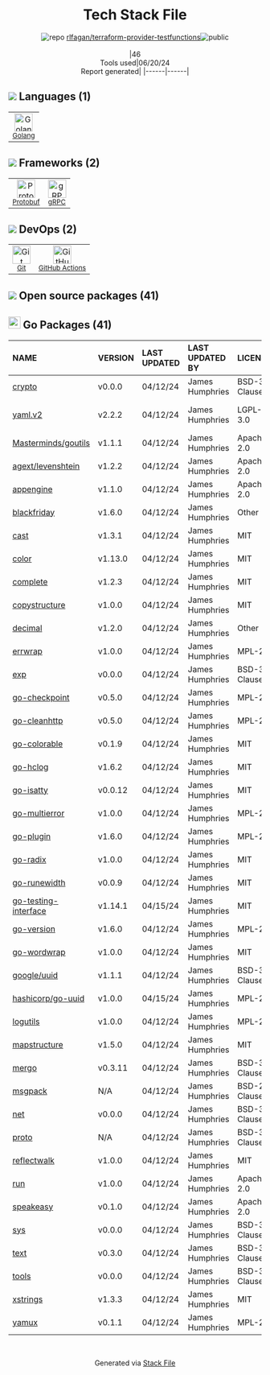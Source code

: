 <!--
&lt;--- Readme.md Snippet without images Start ---&gt;
## Tech Stack
rlfagan/terraform-provider-testfunctions is built on the following main stack:

- [Golang](http://golang.org/) – Languages
- [Protobuf](https://developers.google.com/protocol-buffers/) – Serialization Frameworks
- [gRPC](https://grpc.io/) – Remote Procedure Call (RPC)
- [GitHub Actions](https://github.com/features/actions) – Continuous Integration

Full tech stack [here](/techstack.md)

&lt;--- Readme.md Snippet without images End ---&gt;

&lt;--- Readme.md Snippet with images Start ---&gt;
## Tech Stack
rlfagan/terraform-provider-testfunctions is built on the following main stack:

- <img width='25' height='25' src='https://img.stackshare.io/service/1005/O6AczwfV_400x400.png' alt='Golang'/> [Golang](http://golang.org/) – Languages
- <img width='25' height='25' src='https://img.stackshare.io/service/4393/ma2jqJKH_400x400.png' alt='Protobuf'/> [Protobuf](https://developers.google.com/protocol-buffers/) – Serialization Frameworks
- <img width='25' height='25' src='https://img.stackshare.io/service/4670/default_d811b0ac72205af84aca21f967594338580be913.png' alt='gRPC'/> [gRPC](https://grpc.io/) – Remote Procedure Call (RPC)
- <img width='25' height='25' src='https://img.stackshare.io/service/11563/actions.png' alt='GitHub Actions'/> [GitHub Actions](https://github.com/features/actions) – Continuous Integration

Full tech stack [here](/techstack.md)

&lt;--- Readme.md Snippet with images End ---&gt;
-->
<div align="center">

# Tech Stack File
![](https://img.stackshare.io/repo.svg "repo") [rlfagan/terraform-provider-testfunctions](https://github.com/rlfagan/terraform-provider-testfunctions)![](https://img.stackshare.io/public_badge.svg "public")
<br/><br/>
|46<br/>Tools used|06/20/24 <br/>Report generated|
|------|------|
</div>

## <img src='https://img.stackshare.io/languages.svg'/> Languages (1)
<table><tr>
  <td align='center'>
  <img width='36' height='36' src='https://img.stackshare.io/service/1005/O6AczwfV_400x400.png' alt='Golang'>
  <br>
  <sub><a href="http://golang.org/">Golang</a></sub>
  <br>
  <sub></sub>
</td>

</tr>
</table>

## <img src='https://img.stackshare.io/frameworks.svg'/> Frameworks (2)
<table><tr>
  <td align='center'>
  <img width='36' height='36' src='https://img.stackshare.io/service/4393/ma2jqJKH_400x400.png' alt='Protobuf'>
  <br>
  <sub><a href="https://developers.google.com/protocol-buffers/">Protobuf</a></sub>
  <br>
  <sub></sub>
</td>

<td align='center'>
  <img width='36' height='36' src='https://img.stackshare.io/service/4670/default_d811b0ac72205af84aca21f967594338580be913.png' alt='gRPC'>
  <br>
  <sub><a href="https://grpc.io/">gRPC</a></sub>
  <br>
  <sub></sub>
</td>

</tr>
</table>

## <img src='https://img.stackshare.io/devops.svg'/> DevOps (2)
<table><tr>
  <td align='center'>
  <img width='36' height='36' src='https://img.stackshare.io/service/1046/git.png' alt='Git'>
  <br>
  <sub><a href="http://git-scm.com/">Git</a></sub>
  <br>
  <sub></sub>
</td>

<td align='center'>
  <img width='36' height='36' src='https://img.stackshare.io/service/11563/actions.png' alt='GitHub Actions'>
  <br>
  <sub><a href="https://github.com/features/actions">GitHub Actions</a></sub>
  <br>
  <sub></sub>
</td>

</tr>
</table>


## <img src='https://img.stackshare.io/group.svg' /> Open source packages (41)</h2>

## <img width='24' height='24' src='https://img.stackshare.io/service/21112/default_1346bbda8fe03e4dce5601323a3ca47a10c1ae36.png'/> Go Packages (41)

|NAME|VERSION|LAST UPDATED|LAST UPDATED BY|LICENSE|VULNERABILITIES|
|:------|:------|:------|:------|:------|:------|
|[crypto](https://pkg.go.dev/golang.org/x/crypto)|v0.0.0|04/12/24|James Humphries |BSD-3-Clause|[CVE-2020-9283](https://github.com/advisories/GHSA-ffhg-7mh4-33c4) (Moderate)|
|[yaml.v2](https://pkg.go.dev/gopkg.in/yaml.v2)|v2.2.2|04/12/24|James Humphries |LGPL-3.0|[CVE-2019-11254](https://github.com/advisories/GHSA-wxc4-f4m6-wwqv) (Moderate)|
|[Masterminds/goutils](https://pkg.go.dev/github.com/Masterminds/goutils)|v1.1.1|04/12/24|James Humphries |Apache-2.0|N/A|
|[agext/levenshtein](https://pkg.go.dev/github.com/agext/levenshtein)|v1.2.2|04/12/24|James Humphries |Apache-2.0|N/A|
|[appengine](https://pkg.go.dev/google.golang.org/appengine)|v1.1.0|04/12/24|James Humphries |Apache-2.0|N/A|
|[blackfriday](https://pkg.go.dev/github.com/russross/blackfriday)|v1.6.0|04/12/24|James Humphries |Other|N/A|
|[cast](https://pkg.go.dev/github.com/spf13/cast)|v1.3.1|04/12/24|James Humphries |MIT|N/A|
|[color](https://pkg.go.dev/github.com/fatih/color)|v1.13.0|04/12/24|James Humphries |MIT|N/A|
|[complete](https://pkg.go.dev/github.com/posener/complete)|v1.2.3|04/12/24|James Humphries |MIT|N/A|
|[copystructure](https://pkg.go.dev/github.com/mitchellh/copystructure)|v1.0.0|04/12/24|James Humphries |MIT|N/A|
|[decimal](https://pkg.go.dev/github.com/shopspring/decimal)|v1.2.0|04/12/24|James Humphries |Other|N/A|
|[errwrap](https://pkg.go.dev/github.com/hashicorp/errwrap)|v1.0.0|04/12/24|James Humphries |MPL-2.0|N/A|
|[exp](https://pkg.go.dev/golang.org/x/exp)|v0.0.0|04/12/24|James Humphries |BSD-3-Clause|N/A|
|[go-checkpoint](https://pkg.go.dev/github.com/hashicorp/go-checkpoint)|v0.5.0|04/12/24|James Humphries |MPL-2.0|N/A|
|[go-cleanhttp](https://pkg.go.dev/github.com/hashicorp/go-cleanhttp)|v0.5.0|04/12/24|James Humphries |MPL-2.0|N/A|
|[go-colorable](https://pkg.go.dev/github.com/mattn/go-colorable)|v0.1.9|04/12/24|James Humphries |MIT|N/A|
|[go-hclog](https://pkg.go.dev/github.com/hashicorp/go-hclog)|v1.6.2|04/12/24|James Humphries |MIT|N/A|
|[go-isatty](https://pkg.go.dev/github.com/mattn/go-isatty)|v0.0.12|04/12/24|James Humphries |MIT|N/A|
|[go-multierror](https://pkg.go.dev/github.com/hashicorp/go-multierror)|v1.0.0|04/12/24|James Humphries |MPL-2.0|N/A|
|[go-plugin](https://pkg.go.dev/github.com/hashicorp/go-plugin)|v1.6.0|04/12/24|James Humphries |MPL-2.0|N/A|
|[go-radix](https://pkg.go.dev/github.com/armon/go-radix)|v1.0.0|04/12/24|James Humphries |MIT|N/A|
|[go-runewidth](https://pkg.go.dev/github.com/mattn/go-runewidth)|v0.0.9|04/12/24|James Humphries |MIT|N/A|
|[go-testing-interface](https://pkg.go.dev/github.com/mitchellh/go-testing-interface)|v1.14.1|04/15/24|James Humphries |MIT|N/A|
|[go-version](https://pkg.go.dev/github.com/hashicorp/go-version)|v1.6.0|04/12/24|James Humphries |MPL-2.0|N/A|
|[go-wordwrap](https://pkg.go.dev/github.com/mitchellh/go-wordwrap)|v1.0.0|04/12/24|James Humphries |MIT|N/A|
|[google/uuid](https://pkg.go.dev/github.com/google/uuid)|v1.1.1|04/12/24|James Humphries |BSD-3-Clause|N/A|
|[hashicorp/go-uuid](https://pkg.go.dev/github.com/hashicorp/go-uuid)|v1.0.0|04/15/24|James Humphries |MPL-2.0|N/A|
|[logutils](https://pkg.go.dev/github.com/hashicorp/logutils)|v1.0.0|04/12/24|James Humphries |MPL-2.0|N/A|
|[mapstructure](https://pkg.go.dev/github.com/mitchellh/mapstructure)|v1.5.0|04/12/24|James Humphries |MIT|N/A|
|[mergo](https://pkg.go.dev/github.com/imdario/mergo)|v0.3.11|04/12/24|James Humphries |BSD-3-Clause|N/A|
|[msgpack](https://pkg.go.dev/github.com/vmihailenco/msgpack)|N/A|04/12/24|James Humphries |BSD-2-Clause|N/A|
|[net](https://pkg.go.dev/golang.org/x/net)|v0.0.0|04/12/24|James Humphries |BSD-3-Clause|N/A|
|[proto](https://pkg.go.dev/github.com/golang/protobuf/proto)|N/A|04/12/24|James Humphries |BSD-3-Clause|N/A|
|[reflectwalk](https://pkg.go.dev/github.com/mitchellh/reflectwalk)|v1.0.0|04/12/24|James Humphries |MIT|N/A|
|[run](https://pkg.go.dev/github.com/oklog/run)|v1.0.0|04/12/24|James Humphries |Apache-2.0|N/A|
|[speakeasy](https://pkg.go.dev/github.com/bgentry/speakeasy)|v0.1.0|04/12/24|James Humphries |Apache-2.0|N/A|
|[sys](https://pkg.go.dev/golang.org/x/sys)|v0.0.0|04/12/24|James Humphries |BSD-3-Clause|N/A|
|[text](https://pkg.go.dev/golang.org/x/text)|v0.3.0|04/12/24|James Humphries |BSD-3-Clause|N/A|
|[tools](https://pkg.go.dev/golang.org/x/tools)|v0.0.0|04/12/24|James Humphries |BSD-3-Clause|N/A|
|[xstrings](https://pkg.go.dev/github.com/huandu/xstrings)|v1.3.3|04/12/24|James Humphries |MIT|N/A|
|[yamux](https://pkg.go.dev/github.com/hashicorp/yamux)|v0.1.1|04/12/24|James Humphries |MPL-2.0|N/A|

<br/>
<div align='center'>

Generated via [Stack File](https://github.com/marketplace/stack-file)
